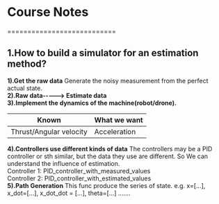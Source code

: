 # Course Notes
===========================
## 1.How to build a simulator for an estimation method?
  **1).Get the raw data**
Generate the noisy measurement from the perfect actual state.        
  **2).Raw data-----> Estimate data**       
  **3).Implement the dynamics of the machine(robot/drone).**   
  
|Known|What we want|
|----|-----|
|Thrust/Angular velocity |Acceleration|       

**4).Controllers use different kinds of data**
The controllers may be a PID controller or sth similar, but the data they use are different. So We can understand the influence of estimation.           
Controller 1:  PID_controller_with_measured_values            
Controller 2:  PID_controller_with_estimated_values         
**5).Path Generation**
This func produce the series of state. e.g. x=[...], x_dot=[...], x_dot_dot = [...], theta=[...] .......       
